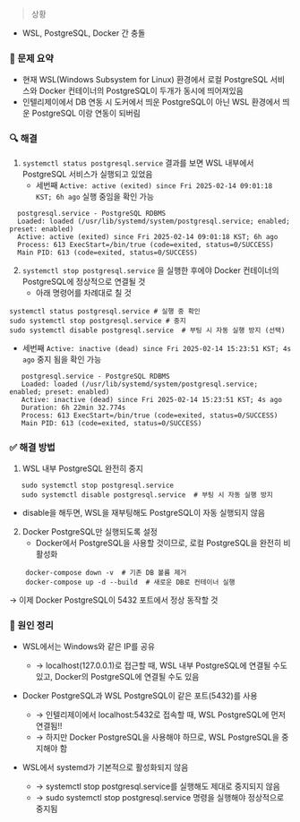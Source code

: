 > 상황 
- WSL, PostgreSQL, Docker 간 충돌

### 📌 문제 요약
- 현재 WSL(Windows Subsystem for Linux) 환경에서 로컬 PostgreSQL 서비스와 Docker 컨테이너의 PostgreSQL이 두개가 동시에 띄어져있음
- 인텔리제이에서 DB 연동 시 도커에서 띄운 PostgreSQL이 아닌 WSL 환경에서 띄운 PostgreSQL 이랑 연동이 되버림

### 🔍 해결 
1. `systemctl status postgresql.service` 결과를 보면 WSL 내부에서 PostgreSQL 서비스가 실행되고 있었음
    - 세번째 `Active: active (exited) since Fri 2025-02-14 09:01:18 KST; 6h ago` 실행 중임을 확인 가능
```dotenv
  postgresql.service - PostgreSQL RDBMS
  Loaded: loaded (/usr/lib/systemd/system/postgresql.service; enabled; preset: enabled)
  Active: active (exited) since Fri 2025-02-14 09:01:18 KST; 6h ago
  Process: 613 ExecStart=/bin/true (code=exited, status=0/SUCCESS)
  Main PID: 613 (code=exited, status=0/SUCCESS)
```
2. `systemctl stop postgresql.service` 을 실행한 후에야 Docker 컨테이너의 PostgreSQL에 정상적으로 연결될 것
   - 아래 명령어를 차례대로 칠 것
```dotenv
systemctl status postgresql.service # 실행 중 확인
sudo systemctl stop postgresql.service # 중지
sudo systemctl disable postgresql.service  # 부팅 시 자동 실행 방지 (선택)
```

   - 세번째 `Active: inactive (dead) since Fri 2025-02-14 15:23:51 KST; 4s ago` 중지 됨을 확인 가능
    
```dotenv
   postgresql.service - PostgreSQL RDBMS
   Loaded: loaded (/usr/lib/systemd/system/postgresql.service; enabled; preset: enabled)
   Active: inactive (dead) since Fri 2025-02-14 15:23:51 KST; 4s ago
   Duration: 6h 22min 32.774s
   Process: 613 ExecStart=/bin/true (code=exited, status=0/SUCCESS)
   Main PID: 613 (code=exited, status=0/SUCCESS)
```
### ✅ 해결 방법
1. WSL 내부 PostgreSQL 완전히 중지
```dotenv
   sudo systemctl stop postgresql.service
   sudo systemctl disable postgresql.service  # 부팅 시 자동 실행 방지
```
   - disable을 해두면, WSL을 재부팅해도 PostgreSQL이 자동 실행되지 않음

2. Docker PostgreSQL만 실행되도록 설정
   - Docker에서 PostgreSQL을 사용할 것이므로, 로컬 PostgreSQL을 완전히 비활성화
```dotenv
    docker-compose down -v  # 기존 DB 볼륨 제거
    docker-compose up -d --build  # 새로운 DB로 컨테이너 실행
```
→ 이제 Docker PostgreSQL이 5432 포트에서 정상 동작할 것


### 🚨 원인 정리 
- WSL에서는 Windows와 같은 IP를 공유
  - →  localhost(127.0.0.1)로 접근할 때, WSL 내부 PostgreSQL에 연결될 수도 있고, Docker의 PostgreSQL에 연결될 수도 있음

- Docker PostgreSQL과 WSL PostgreSQL이 같은 포트(5432)를 사용
  - → 인텔리제이에서 localhost:5432로 접속할 때, WSL PostgreSQL에 먼저 연결됨!!
  - → 하지만 Docker PostgreSQL을 사용해야 하므로, WSL PostgreSQL을 중지해야 함

- WSL에서 systemd가 기본적으로 활성화되지 않음
  - → systemctl stop postgresql.service를 실행해도 제대로 중지되지 않음
  - → sudo systemctl stop postgresql.service 명령을 실행해야 정상적으로 중지됨
